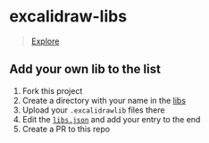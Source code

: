 # excalidraw-libs

> [Explore](https://excalidraw.github.io/excalidraw-libs/)

## Add your own lib to the list

1. Fork this project
2. Create a directory with your name in the [libs](libs)
3. Upload your `.excalidrawlib` files there
4. Edit the [`libs.json`](libs.json) and add your entry to the end
5. Create a PR to this repo
